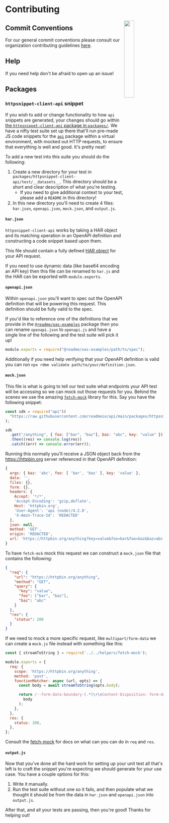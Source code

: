 # Contributing

<img align="right" width="25%" style="margin-bottom: 2em" src="https://owlbert.io/images/owlberts-png/camp.png.png">

## Commit Conventions

For our general commit conventions please consult our organization contributing guidelines [here](https://github.com/readmeio/.github/blob/main/.github/CONTRIBUTING.md#commit-conventions).

## Help

If you need help don't be afraid to open up an issue!

## Packages

### `httpsnippet-client-api` snippet

If you wish to add or change functionality to how `api` snippets are generated, your changes should go within [the `httpsnippet-client-api` package in `packages/`](https://github.com/readmeio/api/tree/main/packages/httpsnippet-client-api). We have a nifty test suite set up there that'll run pre-made JS code snippets for the [`api`](https://npm.im/api) package within a virtual environment, with mocked out HTTP requests, to ensure that everything is well and good. It's pretty neat!

To add a new test into this suite you should do the following:

1. Create a new directory for your test in `packages/httpsnippet-client-api/test/__datasets__`. This directory should be a short and clear description of what you're testing.
   - If you need to give additional context to your test, please add a `README` in this directory!
2. In this new directory you'll need to create 4 files: `har.json`, `openapi.json`, `mock.json`, and `output.js`.

#### `har.json`

`httpsnippet-client-api` works by taking a HAR object and its matching operation in an OpenAPI definition and constructing a code snippet based upon them.

This file should contain a fully defined [HAR object](http://www.softwareishard.com/blog/har-12-spec/) for your API request.

If you need to use dynamic data (like base64 encoding an API key) then this file can be renamed to `har.js` and the HAR can be exported with `module.exports`.

#### `openapi.json`

Within `openapi.json` you'll want to spec out the OpenAPI definition that will be powering this request. This definition should be fully valid to the spec.

If you'd like to reference one of the definitions that we provide in the [`@readme/oas-examples`](https://npm.im/@readme/oas-examples) package then you can rename `openapi.json` to `openapi.js` and have a single line of the following and the test suite will pick it up!

```js
module.exports = require("@readme/oas-examples/path/to/spec");
```

Additionally if you need help verifying that your OpenAPI definition is valid you can run `npx rdme validate path/to/your/definition.json`.

#### `mock.json`

This file is what is going to tell our test suite what endpoints your API test will be accessing so we can mock out those requests for you. Behind the scenes we use the amazing [`fetch-mock`](https://npm.im/fetch-mock) library for this.
Say you have the following snippet:

```js
const sdk = require("api")(
  "https://raw.githubusercontent.com/readmeio/api/main/packages/httpsnippet-client-api/test/__datasets__/query/openapi.json"
);

sdk
  .get("/anything", { foo: ["bar", "baz"], baz: "abc", key: "value" })
  .then((res) => console.log(res))
  .catch((err) => console.error(err));
```

Running this normally you'll receive a JSON object back from the https://httpbin.org server referenced in that OpenAPI definition:

```js
{
  args: { baz: 'abc', foo: [ 'bar', 'baz' ], key: 'value' },
  data: '',
  files: {},
  form: {},
  headers: {
    Accept: '*/*',
    'Accept-Encoding': 'gzip,deflate',
    Host: 'httpbin.org',
    'User-Agent': 'api (node)/4.2.0',
    'X-Amzn-Trace-Id': 'REDACTED'
  },
  json: null,
  method: 'GET',
  origin: 'REDACTED',
  url: 'https://httpbin.org/anything?key=value&foo=bar&foo=baz&baz=abc'
}
```

To have `fetch-mck` mock this request we can construct a `mock.json` file that contains the following:

```json
{
  "req": {
    "url": "https://httpbin.org/anything",
    "method": "GET",
    "query": {
      "key": "value",
      "foo": ["bar", "baz"],
      "baz": "abc"
    }
  },
  "res": {
    "status": 200
  }
}
```

If we need to mock a more specific request, like `multipart/form-data` we can create a `mock.js` file instead with something like this:

```js
const { streamToString } = require('../../helpers/fetch-mock');

module.exports = {
  req: {
    scope: 'https://httpbin.org/anything',
    method: 'post',
    functionMatcher: async (url, opts) => {
      const body = await streamToString(opts.body);

      return /--form-data-boundary-(.*)\r\nContent-Disposition: form-data; name="foo"; filename="hello.txt"\r\nContent-Type: text\/plain\r\n\r\nHello world!\n\r\n--form-data-boundary-(.*)--\r\n\r\n/.test(
        body
      );
    },
  },
  res: {
    status: 200,
  },
};
```

Consult the [fetch-mock](https://npm.im/fetch-mock) for docs on what can you can do in `req` and `res`.

#### `output.js`

Now that you've done all the hard work for setting up your unit test all that's left is to craft the snippet you're expecting we should generate for your use case. You have a couple options for this:

1. Write it manually.
2. Run the test suite without one so it fails, and then populate what we thought it should be from the data in `har.json` and `openapi.json` into `output.js`.

After that, and all your tests are passing, then you're good! Thanks for helping out!
